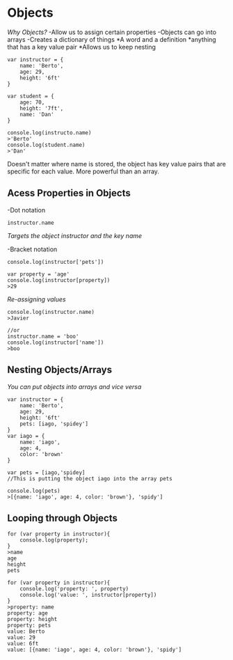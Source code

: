 # Objects
*Why Objects?*
-Allow us to assign certain properties
-Objects can go into arrays
-Creates a dictionary of things
    *A word and a definition
    *anything that has a key value pair
    *Allows us to keep nesting

```
var instructor = {
    name: 'Berto',
    age: 29,
    height: '6ft'
}

var student = {
    age: 70,
    height: '7ft',
    name: 'Dan'
}

console.log(instructo.name)
>'Berto'
console.log(student.name)
>'Dan'
```
Doesn't matter where name is stored, the object has key value pairs that are specific for each value.
More powerful than an array.

## Acess Properties in Objects
-Dot notation
```
instructor.name
```
*Targets the object instructor and the key name*

-Bracket notation
```
console.log(instructor['pets'])

var property = 'age'
console.log(instructor[property])
>29
```
*Re-assigning values*
``` instructor['name'] = 'Javier'
console.log(instructor.name)
>Javier

//or
instructor.name = 'boo'
console.log(instructor['name'])
>boo
```



## Nesting Objects/Arrays
*You can put objects into arrays and vice versa*
```
var instructor = {
    name: 'Berto',
    age: 29,
    height: '6ft'
    pets: [iago, 'spidey']
}
var iago = {
    name: 'iago',
    age: 4,
    color: 'brown'
}

var pets = [iago,'spidey]
//This is putting the object iago into the array pets

console.log(pets)
>[{name: 'iago', age: 4, color: 'brown'}, 'spidy']
```

## Looping through Objects
```
for (var property in instructor){
    console.log(property);
}
>name
age
height
pets

for (var property in instructor){
    console.log('property: ', property)
    console.log('value: ', instructor[property])
}
>property: name
property: age 
property: height
property: pets
value: Berto
value: 29
value: 6ft
value: [{name: 'iago', age: 4, color: 'brown'}, 'spidy']
```



